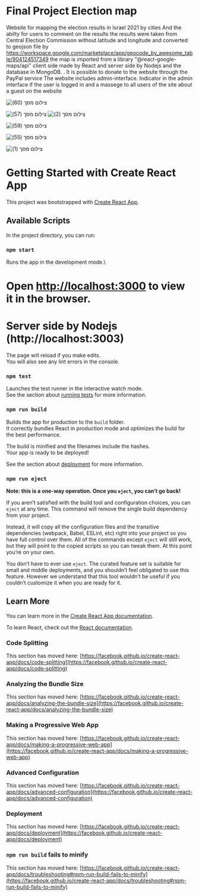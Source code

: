 # Final Project Election map
Website for mapping the election results in Israel 2021 by cities And the abilty for users to comment on the results
the results were taken from Central Election Commission without latitude and longitude and converted to geojson file by https://workspace.google.com/marketplace/app/geocode_by_awesome_table/904124517349 the map is imported from a library "@react-google-maps/api"
client side made by React and server side by Nodejs and the database in MongoDB. . It is possible to donate to the website through the PayPal service
The website includes admin-interface. Indicator in the admin interface if the user is logged in and a massege to all users of the site about a guest on the website



![‏‏צילום מסך (60)](https://user-images.githubusercontent.com/80212235/162967226-ec280610-64fd-4bcc-ad2b-8dc93d982e3f.png)

![‏‏צילום מסך (57)](https://user-images.githubusercontent.com/80212235/162967145-cc068104-707e-48c4-9950-5f6b7957a92a.png)
![‏‏צילום מסך (2)](https://user-images.githubusercontent.com/80212235/165086162-e7672f2d-4f7e-4f46-93d3-5878973708c1.png)

![‏‏צילום מסך (59)](https://user-images.githubusercontent.com/80212235/162967010-7520f253-082b-4d2e-92dd-069876543fdd.png)

![‏‏צילום מסך (55)](https://user-images.githubusercontent.com/80212235/162966134-eafc51e2-070a-4507-ba04-d3daadf64959.png)

![‏‏צילום מסך (1)](https://user-images.githubusercontent.com/80212235/165085687-68906bc3-834b-462e-82a7-9b135e29390d.png)


# Getting Started with Create React App

This project was bootstrapped with [Create React App](https://github.com/facebook/create-react-app).

## Available Scripts

In the project directory, you can run:

### `npm start`

Runs the app in the development mode.\
# Open [http://localhost:3000](http://localhost:3000) to view it in the browser.
# Server side by Nodejs (http://localhost:3003)

The page will reload if you make edits.\
You will also see any lint errors in the console.

### `npm test`

Launches the test runner in the interactive watch mode.\
See the section about [running tests](https://facebook.github.io/create-react-app/docs/running-tests) for more information.

### `npm run build`

Builds the app for production to the `build` folder.\
It correctly bundles React in production mode and optimizes the build for the best performance.

The build is minified and the filenames include the hashes.\
Your app is ready to be deployed!

See the section about [deployment](https://facebook.github.io/create-react-app/docs/deployment) for more information.

### `npm run eject`

**Note: this is a one-way operation. Once you `eject`, you can’t go back!**

If you aren’t satisfied with the build tool and configuration choices, you can `eject` at any time. This command will remove the single build dependency from your project.

Instead, it will copy all the configuration files and the transitive dependencies (webpack, Babel, ESLint, etc) right into your project so you have full control over them. All of the commands except `eject` will still work, but they will point to the copied scripts so you can tweak them. At this point you’re on your own.

You don’t have to ever use `eject`. The curated feature set is suitable for small and middle deployments, and you shouldn’t feel obligated to use this feature. However we understand that this tool wouldn’t be useful if you couldn’t customize it when you are ready for it.

## Learn More

You can learn more in the [Create React App documentation](https://facebook.github.io/create-react-app/docs/getting-started).

To learn React, check out the [React documentation](https://reactjs.org/).

### Code Splitting

This section has moved here: [https://facebook.github.io/create-react-app/docs/code-splitting](https://facebook.github.io/create-react-app/docs/code-splitting)

### Analyzing the Bundle Size

This section has moved here: [https://facebook.github.io/create-react-app/docs/analyzing-the-bundle-size](https://facebook.github.io/create-react-app/docs/analyzing-the-bundle-size)

### Making a Progressive Web App

This section has moved here: [https://facebook.github.io/create-react-app/docs/making-a-progressive-web-app](https://facebook.github.io/create-react-app/docs/making-a-progressive-web-app)

### Advanced Configuration

This section has moved here: [https://facebook.github.io/create-react-app/docs/advanced-configuration](https://facebook.github.io/create-react-app/docs/advanced-configuration)

### Deployment

This section has moved here: [https://facebook.github.io/create-react-app/docs/deployment](https://facebook.github.io/create-react-app/docs/deployment)

### `npm run build` fails to minify

This section has moved here: [https://facebook.github.io/create-react-app/docs/troubleshooting#npm-run-build-fails-to-minify](https://facebook.github.io/create-react-app/docs/troubleshooting#npm-run-build-fails-to-minify)
